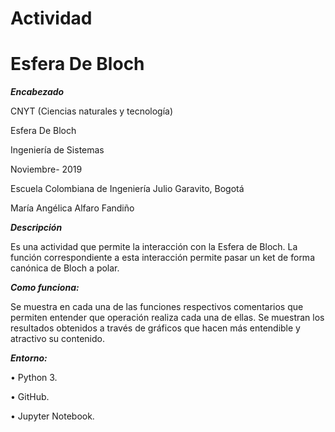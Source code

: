 # Actividad

# Esfera De Bloch

***Encabezado***

CNYT (Ciencias naturales y tecnología)

Esfera De Bloch


Ingeniería de Sistemas


Noviembre- 2019


Escuela Colombiana de Ingeniería Julio Garavito, Bogotá


María Angélica Alfaro Fandiño

***Descripción***

Es una actividad que permite la interacción con la Esfera de Bloch. La función correspondiente a esta interacción permite pasar un ket de forma canónica de Bloch a polar.

***Como funciona:***

Se muestra en cada una de las funciones respectivos comentarios que permiten entender que operación realiza cada una de ellas. Se muestran los resultados obtenidos a través de gráficos que hacen más entendible y atractivo su contenido.

***Entorno:***

• Python 3.


• GitHub.


• Jupyter Notebook.






